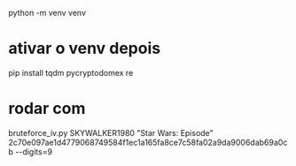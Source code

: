 python -m venv venv 

# ativar o venv depois

pip install tqdm pycryptodomex re

# rodar com 

bruteforce_iv.py SKYWALKER1980 "Star Wars: Episode" 2c70e097ae1d4779068749584f1ec1a165fa8ce7c58fa02a9da9006dab69a0cb --digits=9
